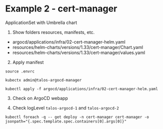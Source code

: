 # Example 2 - cert-manager

ApplicationSet with Umbrella chart


1. Show folders resources, manifests, etc.
  - argocd/applications/infra/02-cert-manager-helm.yaml
  - resources/helm-charts/versions/1.33/cert-manager/Chart.yaml
  - resources/helm-charts/versions/1.33/cert-manager/values.yaml

2. Apply manifest

```shell
source .envrc

kubectx admin@talos-argocd-manager

kubectl apply -f argocd/applications/infra/02-cert-manager-helm.yaml
```

3. Check on ArgoCD webapp

4. Check logLevel `talos-argocd-1` and `talos-argocd-2`

```shell
kubectl foreach -q -- get deploy -n cert-manager cert-manager -o jsonpath="{.spec.template.spec.containers[0].args[0]}"
```

